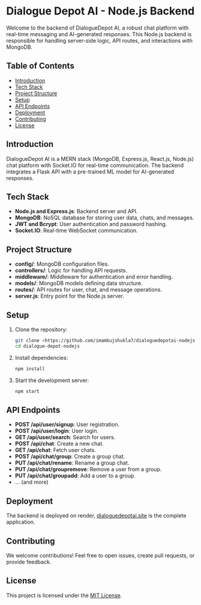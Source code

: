 # Dialogue Depot AI - Node.js Backend

Welcome to the backend of DialogueDepot AI, a robust chat platform with real-time messaging and AI-generated responses. This Node.js backend is responsible for handling server-side logic, API routes, and interactions with MongoDB.

## Table of Contents
- [Introduction](#introduction)
- [Tech Stack](#tech-stack)
- [Project Structure](#project-structure)
- [Setup](#setup)
- [API Endpoints](#api-endpoints)
- [Deployment](#deployment)
- [Contributing](#contributing)
- [License](#license)

## Introduction

DialogueDepot AI is a MERN stack (MongoDB, Express.js, React.js, Node.js) chat platform with Socket.IO for real-time communication. The backend integrates a Flask API with a pre-trained ML model for AI-generated responses.

## Tech Stack

- **Node.js and Express.js**: Backend server and API.
- **MongoDB**: NoSQL database for storing user data, chats, and messages.
- **JWT and Bcrypt**: User authentication and password hashing.
- **Socket.IO**: Real-time WebSocket communication.

## Project Structure

- **config/**: MongoDB configuration files.
- **controllers/**: Logic for handling API requests.
- **middleware/**: Middleware for authentication and error handling.
- **models/**: MongoDB models defining data structure.
- **routes/**: API routes for user, chat, and message operations.
- **server.js**: Entry point for the Node.js server.

## Setup

1. Clone the repository:
   ```bash
   git clone <https://github.com/imambujshukla7/dialoguedepotai-nodejs>
   cd dialogue-depot-nodejs
   ```

2. Install dependencies:
   ```bash
   npm install
   ```

3. Start the development server:
   ```bash
   npm start
   ```

## API Endpoints

- **POST /api/user/signup**: User registration.
- **POST /api/user/login**: User login.
- **GET /api/user/search**: Search for users.
- **POST /api/chat**: Create a new chat.
- **GET /api/chat**: Fetch user chats.
- **POST /api/chat/group**: Create a group chat.
- **PUT /api/chat/rename**: Rename a group chat.
- **PUT /api/chat/groupremove**: Remove a user from a group.
- **PUT /api/chat/groupadd**: Add a user to a group.
- ... (and more)

## Deployment

The backend is deployed on render, [dialoguedepotai.site](https://dialoguedepotai.site) is the complete application.

## Contributing

We welcome contributions! Feel free to open issues, create pull requests, or provide feedback.

## License

This project is licensed under the [MIT License](LICENSE).
